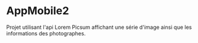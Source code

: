 # AppMobile2
Projet utilisant l'api Lorem Picsum affichant une série d'image ainsi que les informations des photographes.
